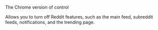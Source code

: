 The Chrome version of control

Allows you to turn off Reddit features, such as the main feed, 
subreddit feeds, notifications, and the trending page. 
